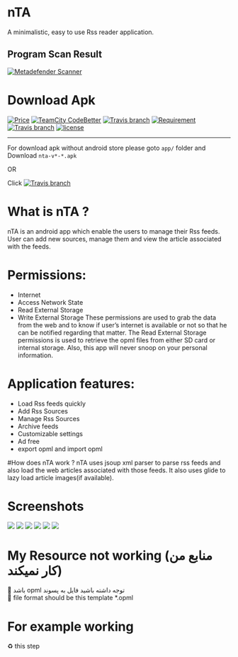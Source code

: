 # nTA
A minimalistic, easy to use Rss reader application.


## Program Scan Result

[![Metadefender Scanner](https://www.dropbox.com/s/37xx4ave7umzu3k/metadefender.png?dl=1)](https://www.metadefender.com/#!/results/file/YTE3MDQxOFNrYW1tU3E3MGxTSkM3N3I5UUNn/regular/analysis)

# Download Apk
[![Price](https://img.shields.io/chrome-web-store/price/nimelepbpejjlbmoobocpfnjhihnpked.svg?style=plastic)]()
[![TeamCity CodeBetter](https://img.shields.io/badge/size-3.9%20MB-brightgreen.svg)]()
[![Travis branch](https://img.shields.io/badge/platform-android-brightgreen.svg)]()
[![Requirement](https://img.shields.io/badge/android-%3E%3D4.1-orange.svg)]()
[![Travis branch](https://img.shields.io/travis/rust-lang/rust/master.svg)](https://www.dropbox.com/s/xsza3ex4pif49dm/nta-v0-1.apk?dl=0)
[![license](https://img.shields.io/github/license/mashape/apistatus.svg)]()
***
For download apk without android store please goto ``app/`` folder and Download ``nta-v*-*.apk``

OR 

Click [![Travis branch](https://img.shields.io/travis/rust-lang/rust/master.svg)](https://www.dropbox.com/s/mi5lh5kzuvrng9g/nta-v0-1.apk?dl=0)

# What is nTA ?
nTA is an android app which enable the users to manage their Rss feeds. User can add new sources, manage them and view the article associated with the feeds.

# Permissions:
* Internet
* Access Network State
* Read External Storage
* Write External Storage
These permissions are used to grab the data from the web and to know if user’s internet is available or not so that he can be notified regarding that matter. The Read External Storage permissions is used to retrieve the opml files from either SD card or internal storage. Also, this app will never snoop on your personal information.

# Application features:
* Load Rss feeds quickly
* Add Rss Sources
* Manage Rss Sources
* Archive feeds
* Customizable settings
* Ad free
* export opml and import opml

#How does nTA work ?
nTA uses jsoup xml parser to parse rss feeds and also load the web articles associated with those feeds. It also uses glide to lazy load article images(if available).

# Screenshots
![](https://www.dropbox.com/s/pasf1cdf53spi63/main.png?dl=1)
![](https://www.dropbox.com/s/i4h3p1pu6wboqzn/add.png?dl=1)
![](https://www.dropbox.com/s/7fxan8xm423vrog/add_category.png?dl=1)
![](https://www.dropbox.com/s/nmsxv64950drswn/resource_managment.png?dl=1)
![](https://www.dropbox.com/s/83ud2hvjv54lk7u/settings.png?dl=1)
![](https://www.dropbox.com/s/9cjdbkn0gxcpqvk/about.png?dl=1)

# My Resource not working (منابع من کار نمیکند)

:large_blue_circle: باشد opml توجه داشته باشید فایل به پسوند <br>
:large_blue_circle: file format should be this template *.opml


# For example working

:recycle: this step
